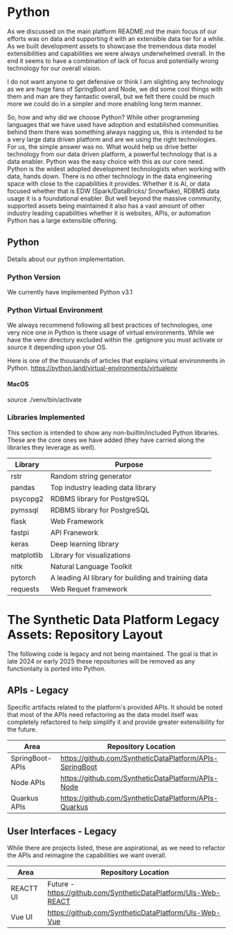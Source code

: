 # Python
As we discussed on the main platform README.md the main focus of our efforts was on data 
and supporting it with an extensible data tier for a while. As we 
built development assets to showcase the tremendous data model extensibilities and 
capabilities we were always underwhelmed overall. In the end it seems to have a combination
of lack of focus and potentially wrong technology for our overall vision.

I do not want anyone to get defensive or think I am slighting any technology as 
we are huge fans of SpringBoot and Node, we did some cool things with them 
and man are they fantastic overall, but we felt there could be much more we could do in a 
simpler and more enabling long term manner.

So, how and why did we choose Python? While other programming languages that we have used have 
adoption and established communities behind them there was something always nagging us, this is
intended to be a very large data driven platform and are we using the right technologies.
For us, the simple answer was no. What would help us drive better technology from our data driven platform, a 
powerful technology that is a data enabler. Python was the easy choice with this as our core 
need. Python is the widest adopted development technologists
when working with data, hands down. There is no other technology in the data engineering space with
close to the capabilities it provides. Whether it is AI, or data focused whether that is EDW (Spark/DataBricks/
Snowflake), RDBMS data usage it is a foundational enabler. But well beyond the massive community, supported
assets being maintained it also has a vast amount of other industry leading capabilities whether it is
websites, APIs, or automation Python has a large extensible offering.

## Python 
Details about our python implementation.

### Python Version
We currently have implemented Python v3.1

### Python Virtual Environment
We always recommend following all best practices of technologies, one very nice one in Python is
there usage of virtual environments. While we have the venv directory excluded within the .getignore
you must activate or source it depending upon your OS.

Here is one of the thousands of articles that explains virtual environments in Python.
https://python.land/virtual-environments/virtualenv

#### MacOS
source ./venv/bin/activate

### Libraries Implemented
This section is intended to show any non-builtin/included Python libraries. These are the core
ones we have added (they have carried along the libraries they leverage as well).

| Library    | Purpose                                           | 
|------------|---------------------------------------------------|
| rstr       | Random string generator                           |
| pandas     | Top industry leading data library                 |                                   |
| psycopg2   | RDBMS library for PostgreSQL                      |
| pymssql    | RDBMS library for PostgreSQL                      |
| flask      | Web Framework                                     |
| fastpi     | API Franework  <br/>                              |
| keras      | Deep learning library                             |
| matplotlib | Library for visualizations                        |
| nltk       | Natural Language Toolkit                          |        
| pytorch    | A leading AI library for building and training data |
| requests   | Web Requet framework                              |


# The Synthetic Data Platform Legacy Assets: Repository Layout
The following code is legacy and not being maintained. The goal is that in late 2024 or early 2025 these repositories will
be removed as any functionlaity is ported into Python.

## APIs - Legacy
Specific artifacts related to the platform's provided APIs. It should be noted that most of the APIs need refactoring as the data model
itself was completely refactored to help simplify it and provide greater extensibility for the future.

| Area                 | Repository Location                                                                                            | 
|----------------------|------------------------------------------------------------------------------------------------------------|
| SpringBoot-APIs      |https://github.com/SyntheticDataPlatform/APIs-SpringBoot  |
| Node APIs            |https://github.com/SyntheticDataPlatform/APIs-Node    |
| Quarkus APIs         |https://github.com/SyntheticDataPlatform/APIs-Quarkus |

## User Interfaces - Legacy
While there are projects listed, these are aspirational, as we need to refactor the APIs and reimagine the capabilities we want overall.

| Area                 | Repository Location                                                                                           | 
|----------------------|------------------------------------------------------------------------------------------------------------|
| REACTT UI            | Future - https://github.com/SyntheticDataPlatform/UIs-Web-REACT|
| Vue UI               |https://github.com/SyntheticDataPlatform/UIs-Web-Vue|

